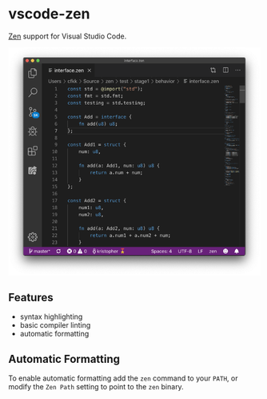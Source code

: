 # vscode-zen

[Zen](https://zen-lang.org/) support for Visual Studio Code.

![Syntax Highlighting](./images/example.png)

## Features

 - syntax highlighting
 - basic compiler linting
 - automatic formatting

## Automatic Formatting

To enable automatic formatting add the `zen` command to your `PATH`, or
modify the `Zen Path` setting to point to the `zen` binary.